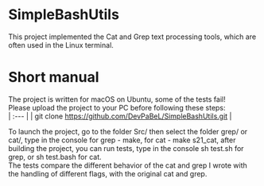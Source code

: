 # SimpleBashUtils

This project implemented the Cat and Grep text processing tools, which are often used in the Linux terminal.
# Short manual
The project is written for macOS on Ubuntu, some of the tests fail!   
Please upload the project to your PC before following these steps:  
| :--- |
| git clone https://github.com/DevPaBeL/SimpleBashUtils.git |

To launch the project, go to the folder Src/ then select the folder grep/ or cat/, type in the console for grep - make, for cat - make s21_cat, after building the project, you can run tests, type in the console sh test.sh for grep, or sh test.bash for cat.   
The tests compare the different behavior of the cat and grep I wrote with the handling of different flags, with the original cat and grep.
